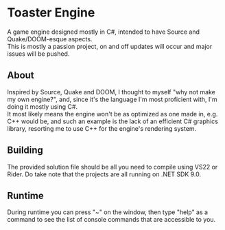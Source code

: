 # Toaster Engine
A game engine designed mostly in C#, intended to have Source and Quake/DOOM-esque aspects. \
This is mostly a passion project, on and off updates will occur and major issues will be pushed.

## About
Inspired by Source, Quake and DOOM, I thought to myself "why not make my own engine?", and, since it's the language I'm most proficient with, I'm doing it mostly using C#. \
It most likely means the engine won't be as optimized as one made in, e.g. C++ would be, and such an example is the lack of an efficient C# graphics library, resorting me to use C++ for the engine's rendering system.

## Building
The provided solution file should be all you need to compile using VS22 or Rider. Do take note that the projects are all running on .NET SDK 9.0.

## Runtime
During runtime you can press "~" on the window, then type "help" as a command to see the list of console commands that are accessible to you.
